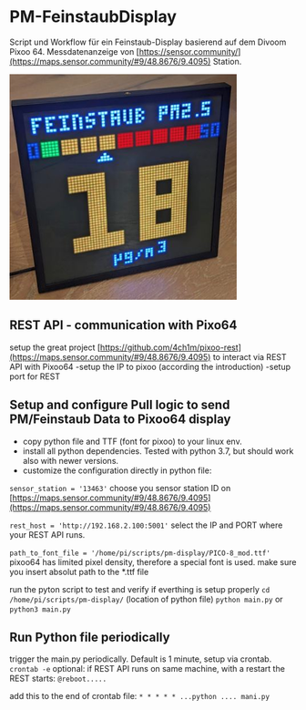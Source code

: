 # PM-FeinstaubDisplay

Script und Workflow für ein Feinstaub-Display basierend auf dem Divoom Pixoo 64. Messdatenanzeige von [https://sensor.community/](https://maps.sensor.community/#9/48.8676/9.4095) Station.

![feinstaub display](https://github.com/AWSomePy/PM-FeinstaubDisplay/blob/main/pm-display-logic/images/feinstaub_display.JPG)

## REST API - communication with Pixo64
setup the great project [https://github.com/4ch1m/pixoo-rest](https://maps.sensor.community/#9/48.8676/9.4095) to interact via REST API with Pixoo64
-setup the IP to pixoo (according the introduction)
-setup port for REST

## Setup and configure Pull logic to send PM/Feinstaub Data to Pixoo64 display
- copy python file and TTF (font for pixoo) to your linux env.
- install all python dependencies. Tested with python 3.7, but should work also with newer versions.
- customize the configuration directly in python file:

`sensor_station = '13463'` choose you sensor station ID on [https://maps.sensor.community/#9/48.8676/9.4095](https://maps.sensor.community/#9/48.8676/9.4095)

`rest_host = 'http://192.168.2.100:5001'` select the IP and PORT where your REST API runs. 

`path_to_font_file = '/home/pi/scripts/pm-display/PICO-8_mod.ttf' ` pixoo64 has limited pixel density, therefore a special font is used. make sure you insert absolut path to the *.ttf file

run the pyton script to test and verify if everthing is setup properly
`cd /home/pi/scripts/pm-display/` (location of python file)
`python main.py` or `python3 main.py`

## Run Python file periodically
trigger the main.py periodically. Default is 1 minute, setup via crontab.
`crontab -e`
optional: if REST API runs on same machine, with a restart the REST starts:
`@reboot.....`

add this to the end of crontab file:
`* * * * * ...python .... mani.py`


